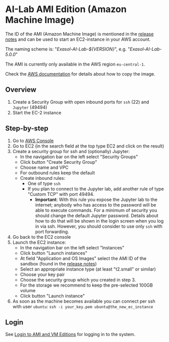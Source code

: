 # AI-Lab AMI Edition (Amazon Machine Image)

The ID of the AMI (Amazon Machine Image) is mentioned in the [release notes](https://github.com/exasol/ai-lab/releases/latest) and can be used to start an EC2-instance in your AWS account.

The naming scheme is: "_Exasol-AI-Lab-${VERSION}_", e.g. "_Exasol-AI-Lab-5.0.0_"

The AMI is currently only available in the AWS region `eu-central-1`.

Check the [AWS documentation](https://docs.aws.amazon.com/AWSEC2/latest/UserGuide/CopyingAMIs.html) for details about how to copy the image.

## Overview

1. Create a Security Group with open inbound ports for `ssh` (22) and `Jupyter` (49494)
2. Start the EC-2 instance

## Step-by-step

1. Go to [AWS Console](https://aws.amazon.com/console/)
2. Go to EC2 (in the search field at the top type EC2 and click on the result)
3. Create a security group for ssh and (optionally) Jupyter:
    - In the navigation bar on the left select "Security Groups"
    - Click button "Create Security Group"
    - Choose name and VPC
    - For outbound rules keep the default
    - Create  inbound rules:
      - One of type `ssh`
      - If you plan to connect to the Jupyter lab, add another rule of type "Custom TCP" with port 49494.
        - **Important**: With this rule you expose the Jupyter lab to the internet; anybody who has access to the password will be able to execute commands. For a minimum of security you should change the default Jupyter password. Details about how to do that will be shown in the login screen when you log in via ssh. However, you should consider to use only `ssh` with port forwarding.
 4. Go back to the EC2 console
 5. Launch the EC2 instance:
     - In the navigation bar on the left select "Instances"
     - Click button "Launch instances"
     - At field "Application and OS Images" select the AMI ID of the sandbox (found in the [release notes](https://github.com/exasol/ai-lab/releases/latest))
     - Select an appropriate instance type (at least "t2.small" or similar)
     - Choose your key pair
     - Choose the security group which you created in step 3.
     - For the storage we recommend to keep the pre-selected 100GB volume
     - Click button "Launch instance"
6. As soon as the machine becomes available you can connect per ssh with user `ubuntu`: `ssh -i your_key.pem ubuntu@the_new_ec_instance`

## Login

See [Login to AMI and VM Editions](login-vm-and-ami.md) for logging in to the system.
